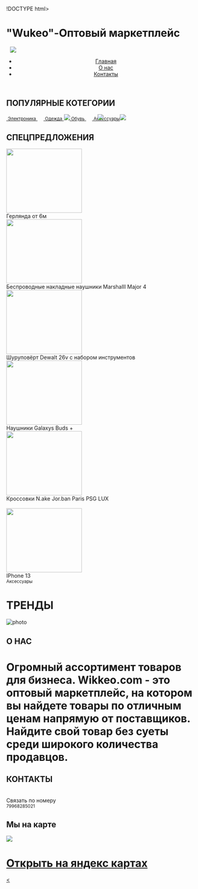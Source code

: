 !DOCTYPE html> 
<html lang="ru"> 
<head> 
    <meta charset="UTF-8"> 
    <meta name="viewport" content="width=device-width, initial-scale=1.0"> 
    <title>Document</title> 
</head> 
<body> 
  <h1>"Wukeo"-Оптовый маркетплейс</h1>  
  <img data-v-10e665a6="" class="img" src="https://BlaBlaBla.CDN.wikkeo.com/BlaBlaBla/01/10/fe/9e/ec/018a746f-0110-7dfe-9eec-ce3a7db29844.jpg" style="position: relative; left: 10px;" /> 
  <header>
      <nav>
        <ul>
          <li><a href="https://wikkeo.com/">Главная</a></li>
          <li><a href="">О нас</a></li>
          <li><a href="https://wikkeo.com/help">Контакты</a></li>
        </ul>
      </nav>
    </div>
  </header>
  <h2>ПОПУЛЯРНЫЕ КОТЕГОРИИ</h2> 
  <a href="https://wikkeo.com/category/electric"><img src="https://wikkeo.com/assets/front/images/popularCategories/1.png" style="position: relative; left: 90px;"  alt=""/> 
  <small>Электроника</small> 
  <a href="https://wikkeo.com/category/clothing"><img src="https://wikkeo.com/assets/front/images/popularCategories/2.png" style="position: relative; left: 70px;" /> 
  <small>Одежда</small> 
  <a href="https://wikkeo.com/category/footwear"><img src="https://wikkeo.com/assets/front/images/popularCategories/3.png" style="position: relative; left: 90px;" /> 
  <small>Обувь</small> 
 <a href="https://wikkeo.com/category/accessories-main"><img src="https://wikkeo.com/assets/front/images/popularCategories/6.png" style="position: relative; left: 90px;" /> 
  <small>Аксессуары</small> </a>
<h2>СПЕЦПРЕДЛОЖЕНИЯ</h2>
  </div class ="Герлянда">
<a href="https://wikkeo.com/item/girlyanda-ot-6m-100-lampocek-wvp-47956397662"
 ><img src="https://BlaBlaBla.CDN.wikkeo.com/BlaBlaBla/58/87/d4/80/f5/018c00cf-5887-7dd4-80f5-6b0e2076ff8b.jpg" width="200" height="170" a></a>
  </br>
<span>Герлянда от 6м</span>
</br>
</div class = "Наушники">
<a href="https://wikkeo.com/item/nausniki-marsha1l-maj0r-4-wvp-23176991485"
><img src="https://BlaBlaBla.CDN.wikkeo.com/BlaBlaBla/39/b5/8c/bc/73/018b6856-39b5-7b8c-bc73-f80e9ce13d79.jpg" width="200" height="170" a></a>
</br>
<span>Беспроводные накладные наушники MarshaIIl Major 4</span>
</br>
</div class = "Шуроповерт">
<a href="https://wikkeo.com/item/surupovert-dewalt-26v-c-naborom-instrumentov-wvp-43847756137">
<img src = "https://BlaBlaBla.CDN.wikkeo.com/BlaBlaBla/c0/52/99/82/c7/0189f28f-c052-7299-82c7-c9cdb13bfb63.jpg" width="200" height="170" a></a>
</br>
<span>Шуруповёрт Dewalt 26v c набором инструментов</span>
</br>
</div class = "Наушники">
<a href="https://wikkeo.com/item/nausniki-galaxys-buds-wvp-109733139203">
  <img src="https://BlaBlaBla.CDN.wikkeo.com/BlaBlaBla/0d/46/19/a0/ad/018b24d0-0d46-7719-a0ad-39a1ea5d7a46.jpg" width="200" height="170" a> </a>
</br>
<span>Наушники Galaxys Buds +</span>
</br>
</div class = "Кроссовки">
<a href ="https://wikkeo.com/item/krossovki-nake-jorban-paris-psg-lux-wvp-24447287504">
  <img src="https://BlaBlaBla.CDN.wikkeo.com/BlaBlaBla/cc/83/07/aa/4f/018a8ec6-cc83-7d07-aa4f-c5c3239ff30a.jpg" width="200" height="170" a> </a>
</br>
<span>Кроссовки N.ake Jor.ban Paris PSG LUX</span>
</br>
</br>
</div class = "Айфон">
<a href ="https://wikkeo.com/item/1phone-13-wvp-18123782550">
  <img src="https://BlaBlaBla.CDN.wikkeo.com/BlaBlaBla/a7/2d/6c/b5/2b/018baf65-a72d-766c-b52b-11766c2ec736.jpg" width="200" height="170" a> </a>
</br>
<span>IPhone 13</span>
</br>
  <small>Аксессуары</small> </a>
 <h1>ТРЕНДЫ </h1> 
 <img src="https://BlaBlaBla.CDN.wikkeo.com/BlaBlaBla/06/b0/13/b8/1b/0189fb63-06b0-7613-b81b-152838d3a649.jpg" alt="photo">
 <div class ="О нас"
 <br>
 <h2>О НАС</h2>
 <h1>Огромный ассортимент товаров для бизнеса. Wikkeo.com - это оптовый маркетплейс, на котором вы найдете товары по отличным ценам напрямую от поставщиков. Найдите свой товар без суеты среди широкого количества продавцов.</h1>
  </a>

 <div class = "Контакты">
 <h2>КОНТАКТЫ</h2>
 <br>
</a>
<span>Связать по номеру</span>
</br>
<small>79968285021</small>
<h2>Мы на карте</h2>
<a href="https://yandex.ru/maps/-/CDqRfMNt"><img src="https://core-pht-proxy.maps.yandex.ru/v1/photos/download?photo_id=dToIm2jwSoi-E7MVacWFsg&amp;image_size=L"
</br>
<h1>Открыть на яндекс картах</h1>
</div>
<
